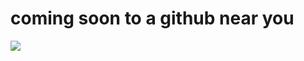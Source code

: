 <!--
id: 8744140722
link: http://tumblr.atmos.org/post/8744140722/coming-soon-to-a-github-near-you
slug: coming-soon-to-a-github-near-you
date: Wed Aug 10 2011 12:47:21 GMT-0700 (PDT)
publish: 2011-08-010
tags: 
title: coming soon to a github near you
-->


coming soon to a github near you
================================

![](http://31.media.tumblr.com/tumblr_lpq9mxYq7S1qz4sngo1_1280.jpg)

